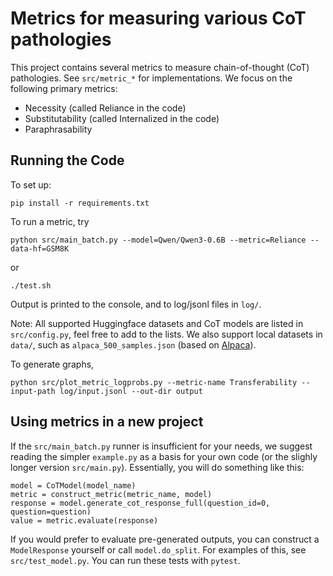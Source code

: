 # Metrics for measuring various CoT pathologies

This project contains several metrics to measure chain-of-thought (CoT) pathologies. See `src/metric_*` for implementations. We focus on the following primary metrics:
- Necessity (called Reliance in the code)
- Substitutability (called Internalized in the code)
- Paraphrasability

## Running the Code

To set up:
```
pip install -r requirements.txt
```

To run a metric, try
```
python src/main_batch.py --model=Qwen/Qwen3-0.6B --metric=Reliance --data-hf=GSM8K
```
or
```
./test.sh
```
Output is printed to the console, and to log/jsonl files in `log/`.

Note: All supported Huggingface datasets and CoT models are listed in `src/config.py`, feel free to add to the lists.
We also support local datasets in `data/`, such as `alpaca_500_samples.json` (based on [Alpaca](https://huggingface.co/datasets/tatsu-lab/alpaca)).

To generate graphs,
```
python src/plot_metric_logprobs.py --metric-name Transferability --input-path log/input.jsonl --out-dir output
```

## Using metrics in a new project

If the `src/main_batch.py` runner is insufficient for your needs, we suggest reading the simpler `example.py` as a basis for your own code (or the slighly longer version `src/main.py`). Essentially, you will do something like this:

    model = CoTModel(model_name)
    metric = construct_metric(metric_name, model)
    response = model.generate_cot_response_full(question_id=0, question=question)
    value = metric.evaluate(response)

If you would prefer to evaluate pre-generated outputs, you can construct a `ModelResponse` yourself or call `model.do_split`. For examples of this, see `src/test_model.py`. You can run these tests with `pytest`.